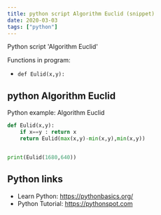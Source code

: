 ```yaml
---
title: python script Algorithm Euclid (snippet)
date: 2020-03-03
tags: ["python"]
---
```

Python script 'Algorithm Euclid'

Functions in program: 
* `def Eulid(x,y):`

## python Algorithm Euclid

Python example: Algorithm Euclid

```python
def Eulid(x,y):
    if x==y : return x
    return Eulid(max(x,y)-min(x,y),min(x,y))


print(Eulid(1680,640))

```

## Python links

- Learn Python: https://pythonbasics.org/
- Python Tutorial: https://pythonspot.com
